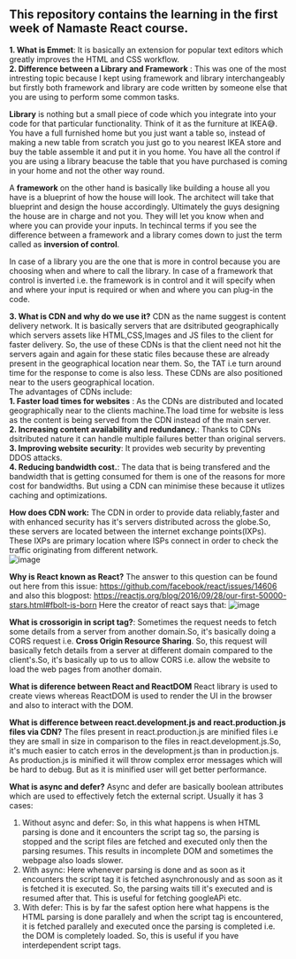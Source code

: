 ## This repository contains the learning in the first week of Namaste React course.

**1. What is Emmet**: It is basically an extension for popular text editors which greatly improves the HTML and CSS workflow.<br/>
**2. Difference between a Library and Framework** : This was one of the most intresting topic because I kept using framework and library interchangeably but firstly both
framework and library are code written by someone else that you are using to perform some common tasks.<BR/>

**Library** is nothing but a small piece of code which you integrate into your code for that particular functionality. Think of it as the furniture at IKEA😅. You have a full 
furnished home but you just want a table so, instead of making a new table from scratch you just go to you nearest IKEA store and buy the table assemble it and put it in
you home. You have all the control if you are using a library beacuse the table that you have purchased is coming in your home and not the other way round. <br/>

A **framework** on the other hand is basically like building a house all you have is a blueprint of how the house will look. The architect will take that blueprint and design
the house accordingly. Ultimately the guys designing the house are in charge and not you. They will let you know when and where you can provide your inputs. In 
techincal terms if you see the difference between a framework and a library comes down to just the term called as **inversion of control**. <br/>

In case of a library you are the one that is more in control because you are choosing when and where to call the library. In case of a framework that control is inverted 
i.e. the framework is in control and it will specify when and where your input is required or when and where you can plug-in the code.

**3. What is CDN and why do we use it?** 
CDN as the name suggest is content delivery network. It is basically servers that are dsitributed geographically which servers assets like HTML,CSS,Images and JS files 
to the client for faster delivery. So, the use of these CDNs is that the client need not hit the servers again and again for these static files because these are already present in the 
geographical location near them. So, the TAT i.e turn around time for the response to come is also less. These CDNs are also positioned near to the users geographical location.
<br/> The advantages of CDNs include:<br/>
**1. Faster load times for websites** : As the CDNs are distributed and located geographically near to the clients machine.The load time for website is less as the 
content is being served from the CDN instead of the main server.<br/>
**2. Increasing content availability and redundancy.**: Thanks to CDNs dsitributed nature it can handle multiple failures better than original servers.<br/>
**3. Improving website security**: It provides web security by preventing DDOS attacks.<br/>
**4. Reducing bandwidth cost.**: The data that is being transfered and the bandwidth that is getting consumed for them is one of the reasons for more cost for bandwidths.
But using a CDN can minimise these because it utlizes caching and optimizations.<br/>

**How does CDN work:**
The CDN in order to provide data reliably,faster and with enhanced security has it's servers distributed across the globe.So, these servers are located between the internet
exchange points(IXPs). These IXPs are primary location where ISPs connect in order to check the traffic originating from different network.<br/>
![image](https://user-images.githubusercontent.com/68496657/209698127-c5f503ee-f8d4-4ed9-9df8-f85565fc3d51.png)

**Why is React known as React?** 
The answer to this question can be found out here from this issue: https://github.com/facebook/react/issues/14606 and also this blogpost: https://reactjs.org/blog/2016/09/28/our-first-50000-stars.html#fbolt-is-born
Here the creator of react says that: ![image](https://user-images.githubusercontent.com/68496657/209698356-cd9b94a7-27fe-445d-b0fd-34afc55aa789.png)

**What is crossorigin in script tag?**: 
Sometimes the request needs to fetch some details from a server from another domain.So, it's basically doing a CORS request i.e. **Cross Origin Resource Sharing**.
So, this request will basically fetch details from a server at different domain compared to the client's.So, it's basically up to us to allow CORS i.e. allow the website
to load the web pages from another domain.

**What is diference between React and ReactDOM**
React library is used to create views whereas ReactDOM is used to render the UI in the browser and also to interact with the DOM.

**What is difference between react.development.js and react.production.js files via CDN?** 
The files present in react.production.js are minified files i.e they are small in size in comparison to the files in react.development.js.So, it's much easier to catch 
erros in the development.js than in production.js. As production.js is minified it will throw complex error messages which will be hard to debug. But as it is minified
user will get better performance.

**What is async and defer?**
Async and defer are basically boolean attributes which are used to effectively fetch the external script. Usually it has 3 cases:<br/>
1. Without async and defer: So, in this what happens is when HTML parsing is done and it encounters the script tag so, the parsing is stopped and the script files
are fetched and executed only then the parsing resumes. This results in incomplete DOM and sometimes the webpage also loads slower.
2. With async: Here whenever parsing is done and as soon as it encounters the script tag it is fetched asynchronously and as soon as it is fetched it is executed.
So, the parsing waits till it's executed and is resumed after that. This is useful for fetching googleAPi etc.
3. With defer: This is by far the safest option here what happens is the HTML parsing is done parallely and when the script tag is encountered, it is fetched parallely 
and executed once the parsing is completed i.e. the DOM is completely loaded. So, this is useful if you have interdependent script tags.


